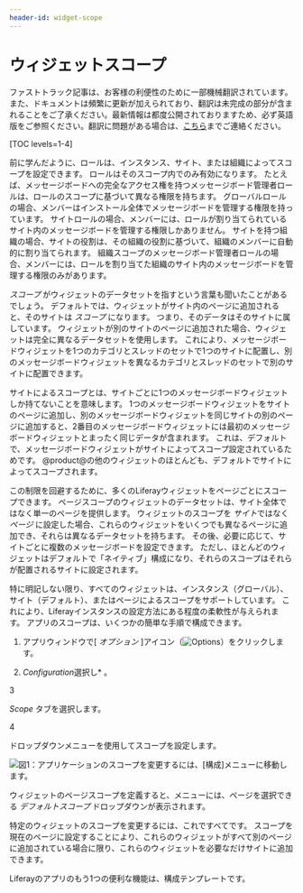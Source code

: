 ```yaml
---
header-id: widget-scope
---
```


# ウィジェットスコープ

<p class="alert alert-info"><span class="wysiwyg-color-blue120">ファストトラック記事は、お客様の利便性のために一部機械翻訳されています。また、ドキュメントは頻繁に更新が加えられており、翻訳は未完成の部分が含まれることをご了承ください。最新情報は都度公開されておりますため、必ず英語版をご参照ください。翻訳に問題がある場合は、<a href="mailto:support-content-jp@liferay.com">こちら</a>までご連絡ください。</span></p>

[TOC levels=1-4]

前に学んだように、ロールは、インスタンス、サイト、または組織によってスコープを設定できます。 ロールはそのスコープ内でのみ有効になります。 たとえば、メッセージボードへの完全なアクセス権を持つメッセージボード管理者ロールは、ロールのスコープに基づいて異なる権限を持ちます。 グローバルロールの場合、メンバーはインストール全体でメッセージボードを管理する権限を持っています。 サイトロールの場合、メンバーには、ロールが割り当てられているサイト内のメッセージボードを管理する権限しかありません。 サイトを持つ組織の場合、サイトの役割は、その組織の役割に基づいて、組織のメンバーに自動的に割り当てられます。 組織スコープのメッセージボード管理者ロールの場合、メンバーには、ロールを割り当てた組織のサイト内のメッセージボードを管理する権限のみがあります。

*スコープ* がウィジェットのデータセットを指すという言葉も聞いたことがあるでしょう。 デフォルトでは、ウィジェットがサイト内のページに追加されると、そのサイトは *スコープ* になります。 つまり、そのデータはそのサイトに属しています。 ウィジェットが別のサイトのページに追加された場合、ウィジェットは完全に異なるデータセットを使用します。 これにより、メッセージボードウィジェットを1つのカテゴリとスレッドのセットで1つのサイトに配置し、別のメッセージボードウィジェットを異なるカテゴリとスレッドのセットで別のサイトに配置できます。

サイトによるスコープとは、サイトごとに1つのメッセージボードウィジェットしか持てないことを意味します。 1つのメッセージボードウィジェットをサイトのページに追加し、別のメッセージボードウィジェットを同じサイトの別のページに追加すると、2番目のメッセージボードウィジェットには最初のメッセージボードウィジェットとまったく同じデータが含まれます。 これは、デフォルトで、メッセージボードウィジェットがサイトによってスコープ設定されているためです。 @product@の他のウィジェットのほとんども、デフォルトでサイトによってスコープされます。

この制限を回避するために、多くのLiferayウィジェットをページごとにスコープできます。 ページスコープのウィジェットのデータセットは、サイト全体ではなく単一のページを提供します。 ウィジェットのスコープを *サイト*ではなく *ページ* に設定した場合、これらのウィジェットをいくつでも異なるページに追加でき、それらは異なるデータセットを持ちます。 その後、必要に応じて、サイトごとに複数のメッセージボードを設定できます。 ただし、ほとんどのウィジェットはデフォルトで「ネイティブ」構成になり、それらのスコープはそれらが配置されるサイトに設定されます。

特に明記しない限り、すべてのウィジェットは、インスタンス（グローバル）、サイト（デフォルト）、またはページによるスコープをサポートしています。 これにより、Liferayインスタンスの設定方法にある程度の柔軟性が与えられます。 アプリのスコープは、いくつかの簡単な手順で構成できます。

1.  アプリウィンドウで[ *オプション* ]アイコン（![Options](../../../images/icon-options.png)）をクリックします。

2.  *Configuration*選択し* 。</p></li>

3

*Scope* タブを選択します。

4

ドロップダウンメニューを使用してスコープを設定します。</ol>

![図1：アプリケーションのスコープを変更するには、[構成]メニューに移動します。](../../../images/changing-widget-scope.png)

ウィジェットのページスコープを定義すると、メニューには、ページを選択できる *デフォルトスコープ* ドロップダウンが表示されます。

特定のウィジェットのスコープを変更するには、これですべてです。 スコープを現在のページに設定することにより、これらのウィジェットがすべて別のページに追加されている場合に限り、これらのウィジェットを必要なだけサイトに追加できます。

Liferayのアプリのもう1つの便利な機能は、構成テンプレートです。
